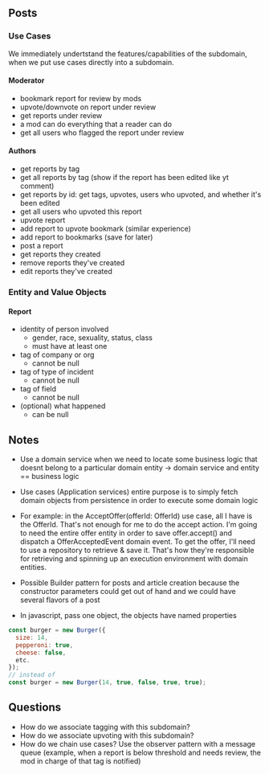 ## Posts
### Use Cases
We immediately undertstand the features/capabilities of the subdomain, when we put use cases directly into a subdomain.

#### Moderator
- bookmark report for review by mods
- upvote/downvote on report under review
- get reports under review
- a mod can do everything that a reader can do
- get all users who flagged the report under review

#### Authors
- get reports by tag
- get all reports by tag (show if the report has been edited like yt comment)
- get reports by id: get tags, upvotes, users who upvoted, and whether it's been edited
- get all users who upvoted this report
- upvote report
- add report to upvote bookmark (similar experience)
- add report to bookmarks (save for later)
- post a report
- get reports they created
- remove reports they've created
- edit reports they've created

### Entity and Value Objects
#### Report
- identity of person involved
  + gender, race, sexuality, status, class
  + must have at least one
- tag of company or org
  + cannot be null
- tag of type of incident
  + cannot be null
- tag of field
  + cannot be null
- (optional) what happened
  + can be null

## Notes
- Use a domain service when we need to locate some business logic that doesnt belong to a particular domain entity -> domain service and entity == business logic
- Use cases (Application services) entire purpose is to simply fetch domain objects from persistence in order to execute some domain logic
- For example: in the AcceptOffer(offerId: OfferId) use case, all I have is the OfferId. That's not enough for me to do the accept action. I'm going to need the entire offer entity in order to save offer.accept() and dispatch a OfferAcceptedEvent domain event. To get the offer, I'll need to use a repository to retrieve & save it. That's how they're responsible for retrieving and spinning up an execution environment with domain entities.

- Possible Builder pattern for posts and article creation because the constructor parameters could get out of hand and we could have several flavors of a post
- In javascript, pass one object, the objects have named properties

```javascript
const burger = new Burger({
  size: 14,
  pepperoni: true,
  cheese: false,
  etc.
});
// instead of
const burger = new Burger(14, true, false, true, true);
```

## Questions
- How do we associate tagging with this subdomain?
- How do we associate upvoting with this subdomain?
- How do we chain use cases? Use the observer pattern with a message queue (example, when a report is below threshold and needs review, the mod in charge of that tag is notified)

